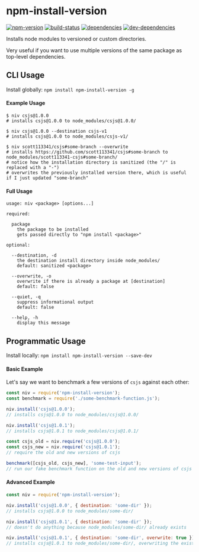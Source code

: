 # npm-install-version

[![npm-version][npm-version-badge]][npm-version-href]
[![build-status][build-status-badge]][build-status-href]
[![dependencies][dependencies-badge]][dependencies-href]
[![dev-dependencies][dev-dependencies-badge]][dev-dependencies-href]


Installs node modules to versioned or custom directories.

Very useful if you want to use multiple versions of the same package as top-level dependencies.


## CLI Usage

Install globally: `npm install npm-install-version -g`

#### Example Usage

```text
$ niv csjs@1.0.0
# installs csjs@1.0.0 to node_modules/csjs@1.0.0/

$ niv csjs@1.0.0 --destination csjs-v1
# installs csjs@1.0.0 to node_modules/csjs-v1/

$ niv scott113341/csjs#some-branch --overwrite
# installs https://github.com/scott113341/csjs#some-branch to node_modules/scott113341-csjs#some-branch/
# notice how the installation directory is sanitized (the "/" is replaced with a "-")
# overwrites the previously installed version there, which is useful if I just updated "some-branch"
```

#### Full Usage

```usage
usage: niv <package> [options...]

required:

  package
    the package to be installed
    gets passed directly to "npm install <package>"

optional:

  --destination, -d
    the destination install directory inside node_modules/
    default: sanitized <package>

  --overwrite, -o
    overwrite if there is already a package at [destination]
    default: false

  --quiet, -q
    suppress informational output
    default: false

  --help, -h
    display this message
```


## Programmatic Usage

Install locally: `npm install npm-install-version --save-dev`

#### Basic Example

Let's say we want to benchmark a few versions of `csjs` against each other:

```javascript
const niv = require('npm-install-version');
const benchmark = require('./some-benchmark-function.js');

niv.install('csjs@1.0.0');
// installs csjs@1.0.0 to node_modules/csjs@1.0.0/

niv.install('csjs@1.0.1');
// installs csjs@1.0.1 to node_modules/csjs@1.0.1/

const csjs_old = niv.require('csjs@1.0.0');
const csjs_new = niv.require('csjs@1.0.1');
// require the old and new versions of csjs

benchmark([csjs_old, csjs_new], 'some-test-input');
// run our fake benchmark function on the old and new versions of csjs
```

#### Advanced Example

```javascript
const niv = require('npm-install-version');

niv.install('csjs@1.0.0', { destination: 'some-dir' });
// installs csjs@1.0.0 to node_modules/some-dir/

niv.install('csjs@1.0.1', { destination: 'some-dir' });
// doesn't do anything because node_modules/some-dir/ already exists

niv.install('csjs@1.0.1', { destination: 'some-dir', overwrite: true });
// installs csjs@1.0.1 to node_modules/some-dir/, overwriting the existing install
```


[npm-version-badge]: https://img.shields.io/npm/v/npm-install-version.svg?style=flat-square
[npm-version-href]: https://www.npmjs.com/package/npm-install-version

[build-status-badge]: https://img.shields.io/travis/scott113341/npm-install-version/master.svg?style=flat-square
[build-status-href]: https://travis-ci.org/scott113341/npm-install-version/branches

[dependencies-badge]: https://img.shields.io/david/scott113341/npm-install-version.svg?style=flat-square
[dependencies-href]: https://david-dm.org/scott113341/npm-install-version#info=dependencies

[dev-dependencies-badge]: https://img.shields.io/david/dev/scott113341/npm-install-version.svg?style=flat-square
[dev-dependencies-href]: https://david-dm.org/scott113341/npm-install-version#info=devDependencies
